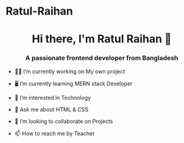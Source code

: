 # Ratul-Raihan

<h1 align="center"> Hi there, I'm Ratul Raihan 👋</h1>
<h3 align="center">A passionate frontend developer from Bangladesh</h3>

- 👷‍♂️ I’m currently working on My own project

- 🖥 I’m currently learning MERN stack Developer

- 👀 I’m interested in Technology

- 💬 Ask me about HTML & CSS

- 💞️ I’m looking to collaborate on Projects

- 📫 How to reach me by Teacher


</p>
